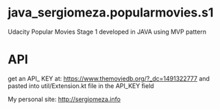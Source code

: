 # java_sergiomeza.popularmovies.s1
Udacity Popular Movies Stage 1 developed in JAVA using MVP pattern

# API
get an API_ KEY at: https://www.themoviedb.org/?_dc=1491322777 and pasted into util/Extension.kt file in the API_KEY field

My personal site: http://sergiomeza.info
